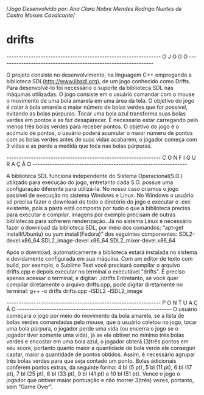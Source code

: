 /*Jogo Desenvolvido por:
Ana Clara Nobre Mendes
Rodrigo Nuntes de Castro
Moises Cavalcante*/

drifts
======

--------------------------------------------------------------- O J O G O ---------------------------------------------------------------

O projeto consiste no desenvolvimento, na linguagem C++ empregando a biblioteca SDL(http://www.libsdl.org), de um jogo conhecido como Drifts. Para desenvolvê-lo foi necessário o suporte da biblioteca SDL nas máquinas utilizadas.
O jogo consiste em o usuário comandar com o mouse o movimento de uma bola amarela em uma área da tela. O objetivo do jogo é colar à bola amarela o maior número de bolas verdes que for possível, evitando as bolas púrpuras. Tocar uma bola azul transforma suas bolas verdes em pontos e as faz desaparecer. É necessário estar carregando pelo menos três bolas verdes para receber pontos.
O objetivo do jogo é o acúmulo de pontos, o usuário poderá acumular o maior número de pontos com as bolas verdes antes de suas vidas acabarem, o jogador começa com 3 vidas e as perde a medida que toca nas bolas púrpuras.

--------------------------------------------------------------- C O N F I G U R A Ç Ã O ---------------------------------------------------------------

A biblioteca SDL funciona independente do Sistema Operacional(S.O.) utilizado para execução do jogo, entretanto cada S.O. possue uma configuração diferente para utilizá-la. No nosso caso criamos o jogo passível de execução no sistema Windows e Linux.
No Windows o usuário só precisa fazer o download de todo o diretório do jogo e executar o .exe existente, pois a pasta está composta por tudo o que a biblioteca precisa para executar e compilar, imagens por exemplo precisam de outras bibliotecas para sofrerem renderização.
Já no sistema Linux é necessário fazer o download da biblioteca SDL, por meio dos comandos;
“apt-get install(Ubuntu) ou yum install(Fedora)” dos seguintes componentes:
SDL2-devel.x86_64
SDL2_image-devel.x86_64 
SDL2_mixer-devel.x86_64

Após o download, automaticamente a biblioteca estará instalada no sistema e devidamente configurada em sua máquina.
Com um editor de texto com build, por exemplo, o Sublime Text você precisará compilar o arquivo drifts.cpp e depois executar no terminal o executável "drifts".
É preciso apenas acessar o terminal, e digitar: 
./drifts
Entretanto, se você quer compilar diretamente o arquivo drifts.cpp, pode digitar diretamente no terminal:
g++ -o drifts drifts.cpp -lSDL2 -lSDL2_image

--------------------------------------------------------------- P O N T U A Ç Ã O ---------------------------------------------------------------
O usuário começará o jogo por meio do movimento da bola amarela, se a lista de bolas verdes comandadas pelo mouse, que o usuário coletou no jogo, tocar uma bola púrpura, o jogador perde uma vida (ou encerra o jogo se o jogador tiver somente uma vida), já se ele obtiver no mínimo três bolas verdes e encostar em uma bola azul, o jogador obterá (3)três pontos em seu score, portanto quanto maior a quantidade de bola verde ele conseguir captar, maior a quantidade de pontos obtidos. 
Assim, é necessário agrupar três bolas verdes para que seja contado um ponto. 
Bolas adicionais conferem pontos extras, da seguinte forma: 4 bl (5 pt), 5 bl (11 pt), 6 bl (17 pt), 7 bl (25 pt), 8 bl (33 pt), 9 bl (41 pt) e 10 bl (51 pt). Vence o jogo o jogador que obtiver maior pontuação e não morrer 3(três) vezes, portanto, sem “Game Over”.
